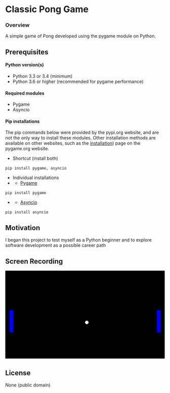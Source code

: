 # Classic Pong Game
### Overview
A simple game of Pong developed using the pygame module on Python.

## Prerequisites
#### Python version(s)
- Python 3.3 or 3.4 (minimum)
- Python 3.6 or higher (recommended for pygame performance)
#### Required modules
- Pygame
- Asyncio
#### Pip installations
The pip commands below were provided by the pypi.org website, and are not the only way to install these modules. Other installation methods are available on other websites, such as the [installation](https://www.pygame.org/wiki/GettingStarted)) page on the pygame.org website.
- Shortcut (install both)
```
pip install pygame, asyncio
```
- Individual installations
- - [Pygame](https://pypi.org/project/pygame/)
```
pip install pygame
```
- - [Asyncio](https://pypi.org/project/asyncio/)
```
pip install asyncio
```



## Motivation
I began this project to test myself as a Python beginner and to explore software development as a possible career path

## Screen Recording
![Pong Game - Animated gif demo](pong-game.gif)

## License
None (public domain)
